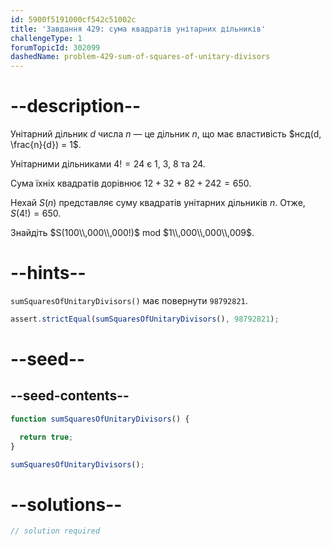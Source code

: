 ```yaml
---
id: 5900f5191000cf542c51002c
title: 'Завдання 429: сума квадратів унітарних дільників'
challengeType: 1
forumTopicId: 302099
dashedName: problem-429-sum-of-squares-of-unitary-divisors
---
```


# --description--

Унітарний дільник $d$ числа $n$ — це дільник $n$, що має властивість $нсд(d, \frac{n}{d}) = 1$.

Унітарними дільниками $4! = 24$ є 1, 3, 8 та 24.

Сума їхніх квадратів дорівнює $12 + 32 + 82 + 242 = 650$.

Нехай $S(n)$ представляє суму квадратів унітарних дільників $n$. Отже, $S(4!) = 650$.

Знайдіть $S(100\\,000\\,000!)$ mod $1\\,000\\,000\\,009$.

# --hints--

`sumSquaresOfUnitaryDivisors()` має повернути `98792821`.

```js
assert.strictEqual(sumSquaresOfUnitaryDivisors(), 98792821);
```

# --seed--

## --seed-contents--

```js
function sumSquaresOfUnitaryDivisors() {

  return true;
}

sumSquaresOfUnitaryDivisors();
```

# --solutions--

```js
// solution required
```
